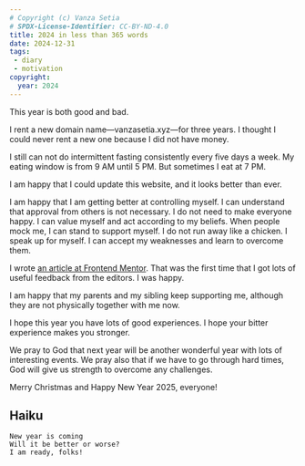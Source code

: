 ```yaml
---
# Copyright (c) Vanza Setia
# SPDX-License-Identifier: CC-BY-ND-4.0
title: 2024 in less than 365 words
date: 2024-12-31
tags:
 - diary
 - motivation
copyright:
  year: 2024
---
```


This year is both good and bad.

I rent a new domain name—vanzasetia.xyz—for three years. I thought I could never rent a new one because I did not have money.

I still can not do intermittent fasting consistently every five days a week. My eating window is from 9 AM until 5 PM. But sometimes I eat at 7 PM.

I am happy that I could update this website, and it looks better than ever.

I am happy that I am getting better at controlling myself. I can understand that approval from others is not necessary. I do not need to make everyone happy. I can value myself and act according to my beliefs. When people mock me, I can stand to support myself. I do not run away like a chicken. I speak up for myself. I can accept my weaknesses and learn to overcome them.

I wrote [an article at Frontend Mentor](https://www.frontendmentor.io/articles/the-benefits-of-writing-a-good-challenge-readme-3EIwMaYVgz). That was the first time that I got lots of useful feedback from the editors. I was happy.

I am happy that my parents and my sibling keep supporting me, although they are not physically together with me now.

I hope this year you have lots of good experiences. I hope your bitter experience makes you stronger.

We pray to God that next year will be another wonderful year with lots of interesting events. We pray also that if we have to go through hard times, God will give us strength to overcome any challenges.

Merry Christmas and Happy New Year 2025, everyone!

## Haiku

```
New year is coming
Will it be better or worse?
I am ready, folks!
```

